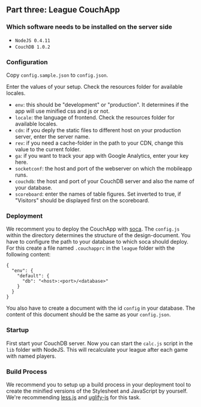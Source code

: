 ## Part three: League CouchApp ##

### Which software needs to be installed on the server side ###

* `NodeJS 0.4.11`
* `CouchDB 1.0.2`


### Configuration ###
Copy `config.sample.json` to `config.json`.

Enter the values of your setup. Check the resources folder for available locales.

* `env`: this should be "development" or "production". It determines if the app will use minified css and js or not.
* `locale`: the language of frontend. Check the resources folder for available locales.
* `cdn`: if you deply the static files to different host on your production server, enter the server name.
* `rev`: if you need a cache-folder in the path to your CDN, change this value to the current folder.
* `ga`: if you want to track your app with Google Analytics, enter your key here.
* `socketconf`: the host and port of the webserver on which the mobileapp runs.
* `couchdb`: the host and port of your CouchDB server and also the name of your database.
* `scoreboard`: enter the names of table figures. Set inverted to true, if "Visitors" should be displayed first on the scoreboard.


### Deployment ###
We recomment you to deploy the CouchApp with [soca](https://github.com/quirkey/soca). The `config.js` within the directory determines the structure of the design-document. You have to configure the path to your database to which soca should deploy. For this create a file named `.couchapprc` in the `league` folder with the following content:

    {
      "env": {
        "default": {
          "db": "<host>:<port>/<database>"
        }
      }
    }

You also have to create a document with the id `config` in your database. The content of this document should be the same as your `config.json`.

### Startup ###
First start your CouchDB server. Now you can start the `calc.js` script in the `lib` folder with NodeJS. This will recalculate your league after each game with named players.


### Build Process ###
We recommend you to setup up a build process in your deployment tool to create the minified versions of the Stylesheet and JavaScript by yourself.
We're recommending [less.js](https://github.com/cloudhead/less.js) and [uglify-js](https://github.com/mishoo/UglifyJS/) for this task.

